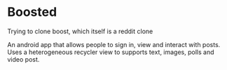 # Boosted
Trying to clone boost, which itself is a reddit clone

An android app that allows people to sign in, view and interact with posts. Uses a heterogeneous recycler view to supports text, images, polls and video post.
